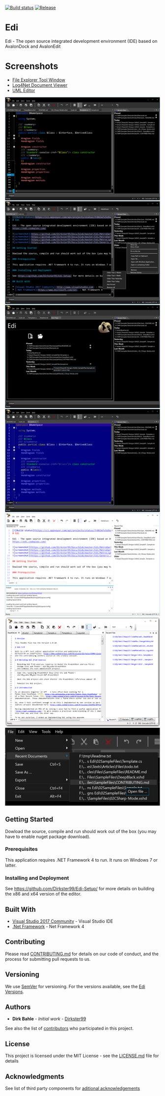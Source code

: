 [![Build status](https://ci.appveyor.com/api/projects/status/7r06lm7v5o9xq7xj?svg=true)](https://ci.appveyor.com/project/Dirkster99/edi)
[![Release](https://img.shields.io/github/release/Dirkster99/Edi.svg)](https://github.com/Dirkster99/Edi/releases/latest)
# Edi

Edi - The open source integrated development environment (IDE) based on AvalonDock and AvalonEdit

# Screenshots
* [File Explorer Tool Window](https://github.com/Dirkster99/Edi/wiki/File-Explorer-Tool-Window)
* [Log4Net Document Viewer](https://github.com/Dirkster99/Edi/wiki/Log4Net-Document-Viewer)
* [UML Editor](https://github.com/Dirkster99/Edi/wiki/UML-Diagram-Editor)

![screenshot](https://github.com/Dirkster99/Docu/blob/master/Edi/MetroDark_DeepBlack.png?raw=true)
![screenshot](https://github.com/Dirkster99/Docu/blob/master/Edi/Edi_MRU_ContextMenu.png?raw=true)
![screenshot](https://github.com/Dirkster99/Docu/blob/master/Edi/StartPage.png?raw=true)
![screenshot](https://github.com/Dirkster99/Docu/blob/master/Edi/MetroDark_TrueBlue.png?raw=true)
![screenshot](https://github.com/Dirkster99/Docu/blob/master/Edi/MetroLight_BrightStandard.png?raw=true)
![screenshot](https://github.com/Dirkster99/Docu/blob/master/Edi/Generic.png?raw=true)
![screenshot](https://github.com/Dirkster99/Docu/blob/master/Edi/MU_MenuItems.png?raw=true)

## Getting Started

Dowload the source, compile and run should work out of the box (you may have to enable nuget package download).

### Prerequisites

This application requires .NET Framework 4 to run. It runs on Windows 7 or latter.

### Installing and Deployment

See https://github.com/Dirkster99/Edi-Setup/ for more details on building the x86 and x64 version of the editor.
 
## Built With

* [Visual Studio 2017 Community](http://www.visualstudio.com) - Visual Studio IDE
* [.Net Framework](https://www.microsoft.com/net) - Net Framework 4

## Contributing

Please read [CONTRIBUTING.md](CONTRIBUTING.md) for details on our code of conduct, and the process for submitting pull requests to us.

## Versioning

We use [SemVer](http://semver.org/) for versioning. For the versions available, see the [Edi Versions](https://github.com/Dirkster99/Edi/tags). 

## Authors

* **Dirk Bahle** - *Initial work* - [Dirkster99](https://github.com/Dirkster99)

See also the list of [contributors](https://github.com/Dirkster99/Edi/contributors) who participated in this project.

## License

This project is licensed under the MIT License - see the [LICENSE.md](https://github.com/Dirkster99/Edi/blob/master/License.md) file for details

## Acknowledgments

See list of third party components for [aditional acknowledgements](https://github.com/Dirkster99/Edi/wiki/List-of-Contributors)
